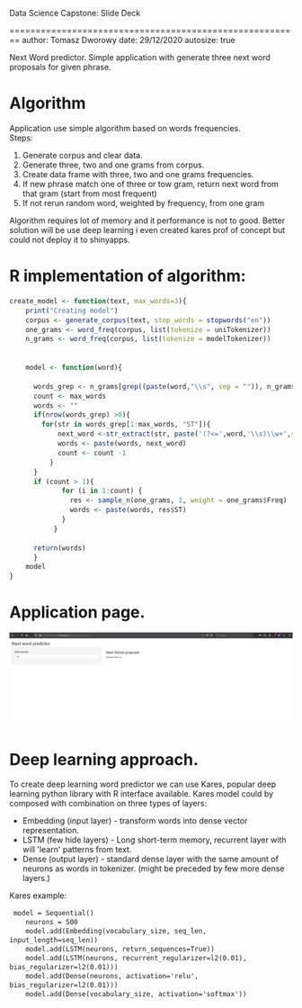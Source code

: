 Data Science Capstone: Slide Deck 

========================================================
author: Tomasz Dworowy
date:  29/12/2020
autosize: true

Next Word predictor.
Simple application with generate three next word proposals for given phrase. 

Algorithm
========================================================
Application use simple algorithm based on words frequencies.
<br>Steps:
<ol>
<li> Generate corpus and clear data.
<li> Generate three, two and one grams from corpus.
<li> Create data frame with three, two and one grams frequencies.
<li> If new phrase match one of three or tow gram, return next word from that gram (start from most frequent) 
<li> If not rerun random word, weighted by frequency, from one gram 
</ol>
Algorithm requires lot of memory and it performance is not to good. Better solution will be use deep learning i even  created kares prof of concept but could not deploy it to shinyapps.     

R implementation of algorithm:   
========================================================


```r
create_model <- function(text, max_words=3){
    print("Creating model")
    corpus <- generate_corpus(text, stop_words = stopwords("en"))
    one_grams <- word_freq(corpus, list(tokenize = uniTokenizer))
    n_grams <- word_freq(corpus, list(tokenize = modelTokenizer))
    
    
    model <- function(word){
      
      words_grep <- n_grams[grep((paste(word,"\\s", sep = "")), n_grams$ST),]
      count <- max_words
      words <- ""
      if(nrow(words_grep) >0){
        for(str in words_grep[1:max_words, "ST"]){
            next_word <-str_extract(str, paste('(?<=',word,'\\s)\\w+',sep = ""))
            words <- paste(words, next_word)
            count <- count -1
          }
      }
      if (count > 1){
             for (i in 1:count) {
               res <- sample_n(one_grams, 1, weight = one_grams$Freq)
               words <- paste(words, res$ST)
             }
           }
      
      return(words)
      }
    model
}
```

Application page.
========================================================

![word predictor app](app.png)


Deep learning approach.
========================================================
To create deep learning word predictor we can use Kares, popular deep learning python library with R interface available. Kares model could by composed with combination on three types of layers:
- Embedding (input layer) - transform words into dense vector representation. 
- LSTM (few hide layers) - Long short-term memory, recurrent layer with will 'learn' patterns from text.
- Dense (output layer) - standard dense layer with the same amount of neurons as words in tokenizer. (might be preceded by few more dense layers.)

Kares example:
```{r. engine='python'}
 model = Sequential()
    neurons = 500
    model.add(Embedding(vocabulary_size, seq_len, input_length=seq_len))
    model.add(LSTM(neurons, return_sequences=True))
    model.add(LSTM(neurons, recurrent_regularizer=l2(0.01), bias_regularizer=l2(0.01)))
    model.add(Dense(neurons, activation='relu', bias_regularizer=l2(0.01)))
    model.add(Dense(vocabulary_size, activation='softmax'))

```
